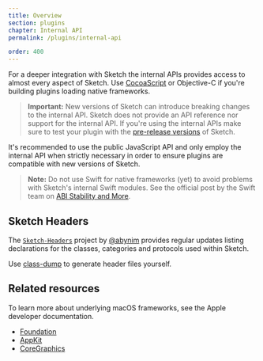 ```yaml
---
title: Overview
section: plugins
chapter: Internal API
permalink: /plugins/internal-api

order: 400
---
```


For a deeper integration with Sketch the internal APIs provides access to almost every aspect of Sketch. Use [CocoaScript](/plugins/cocoascript) or Objective-C if you're building plugins loading native frameworks.

> **Important:** New versions of Sketch can introduce breaking changes to the internal API. Sketch does not provide an API reference nor support for the internal API. If you're using the internal APIs make sure to test your plugin with the [pre-release versions](https://sketch.com/beta) of Sketch.

It's recommended to use the public JavaScript API and only employ the internal API when strictly necessary in order to ensure plugins are compatible with new versions of Sketch.

> **Note:** Do not use Swift for native frameworks (yet) to avoid problems with Sketch's internal Swift modules. See the official post by the Swift team on [ABI Stability and More](https://swift.org/blog/abi-stability-and-more/).

## Sketch Headers

The [`Sketch-Headers`](https://github.com/abynim/Sketch-Headers) project by [@abynim](https://github.com/abynim) provides regular updates listing declarations for the classes, categories and protocols used within Sketch.

Use [class-dump](http://stevenygard.com/projects/class-dump/) to generate header files yourself.

## Related resources

To learn more about underlying macOS frameworks, see the Apple developer documentation.

- [Foundation](https://developer.apple.com/documentation/foundation)
- [AppKit](https://developer.apple.com/documentation/appkit)
- [CoreGraphics](https://developer.apple.com/documentation/coregraphics)
